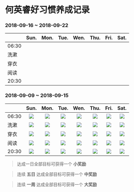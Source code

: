 何英睿好习惯养成记录
==================

### 2018-09-16 ~ 2018-09-22

|     |Sun.|Mon.|Tue.|Wen.|Thu.|Fri.|Sat.|
|:----|:---:|:---:|:---:|:---:|:---:|:---:|:---:|
|06:30|||    |    |    |    |
|洗漱  |||    |    |    |    |
|穿衣  ||||    |    |    |    |
|阅读  ||||    |    |    |    |
|20:30||||    |    |    |    |

### 2018-09-09 ~ 2018-09-15

|     |Sun.|Mon.|Tue.|Wen.|Thu.|Fri.|Sat.|
|:----|:---:|:---:|:---:|:---:|:---:|:---:|:---:|
|06:30|![][star]|![][star]|![][star]|![][star]|![][star]|![][star]|![][star]|
|洗漱  |![][star]|![][star]|![][star]|![][star]|![][star]|![][star]|![][star]|
|穿衣  |![][star]|![][star]|![][star]|![][star]|![][star]|![][star]|![][star]|
|阅读  |![][star]|![][star]|![][star]|![][star]|![][star]|![][star]|![][star]|
|20:30|![][star]|![][star]|![][star]|![][star]|![][star]|![][star]|![][star]|

> 达成一日全部目标可获得一个 **小奖励**

> 连续 **五日** 达成全部目标可获得一个 **中奖励**

> 连续 **一周** 达成全部目标可获得一个 **大奖励**

[star]:https://assets-cdn.github.com/images/icons/emoji/octocat.png
